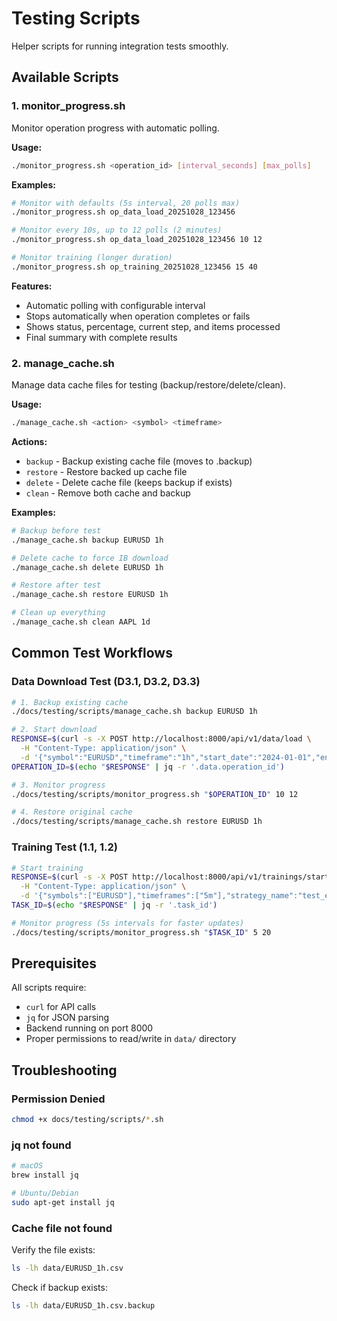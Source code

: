 # Testing Scripts

Helper scripts for running integration tests smoothly.

## Available Scripts

### 1. monitor_progress.sh

Monitor operation progress with automatic polling.

**Usage:**
```bash
./monitor_progress.sh <operation_id> [interval_seconds] [max_polls]
```

**Examples:**
```bash
# Monitor with defaults (5s interval, 20 polls max)
./monitor_progress.sh op_data_load_20251028_123456

# Monitor every 10s, up to 12 polls (2 minutes)
./monitor_progress.sh op_data_load_20251028_123456 10 12

# Monitor training (longer duration)
./monitor_progress.sh op_training_20251028_123456 15 40
```

**Features:**
- Automatic polling with configurable interval
- Stops automatically when operation completes or fails
- Shows status, percentage, current step, and items processed
- Final summary with complete results

### 2. manage_cache.sh

Manage data cache files for testing (backup/restore/delete/clean).

**Usage:**
```bash
./manage_cache.sh <action> <symbol> <timeframe>
```

**Actions:**
- `backup` - Backup existing cache file (moves to .backup)
- `restore` - Restore backed up cache file
- `delete` - Delete cache file (keeps backup if exists)
- `clean` - Remove both cache and backup

**Examples:**
```bash
# Backup before test
./manage_cache.sh backup EURUSD 1h

# Delete cache to force IB download
./manage_cache.sh delete EURUSD 1h

# Restore after test
./manage_cache.sh restore EURUSD 1h

# Clean up everything
./manage_cache.sh clean AAPL 1d
```

## Common Test Workflows

### Data Download Test (D3.1, D3.2, D3.3)

```bash
# 1. Backup existing cache
./docs/testing/scripts/manage_cache.sh backup EURUSD 1h

# 2. Start download
RESPONSE=$(curl -s -X POST http://localhost:8000/api/v1/data/load \
  -H "Content-Type: application/json" \
  -d '{"symbol":"EURUSD","timeframe":"1h","start_date":"2024-01-01","end_date":"2024-12-31","mode":"tail"}')
OPERATION_ID=$(echo "$RESPONSE" | jq -r '.data.operation_id')

# 3. Monitor progress
./docs/testing/scripts/monitor_progress.sh "$OPERATION_ID" 10 12

# 4. Restore original cache
./docs/testing/scripts/manage_cache.sh restore EURUSD 1h
```

### Training Test (1.1, 1.2)

```bash
# Start training
RESPONSE=$(curl -s -X POST http://localhost:8000/api/v1/trainings/start \
  -H "Content-Type: application/json" \
  -d '{"symbols":["EURUSD"],"timeframes":["5m"],"strategy_name":"test_e2e_local_pull","start_date":"2023-01-01","end_date":"2025-01-01"}')
TASK_ID=$(echo "$RESPONSE" | jq -r '.task_id')

# Monitor progress (5s intervals for faster updates)
./docs/testing/scripts/monitor_progress.sh "$TASK_ID" 5 20
```

## Prerequisites

All scripts require:
- `curl` for API calls
- `jq` for JSON parsing
- Backend running on port 8000
- Proper permissions to read/write in `data/` directory

## Troubleshooting

### Permission Denied
```bash
chmod +x docs/testing/scripts/*.sh
```

### jq not found
```bash
# macOS
brew install jq

# Ubuntu/Debian
sudo apt-get install jq
```

### Cache file not found
Verify the file exists:
```bash
ls -lh data/EURUSD_1h.csv
```

Check if backup exists:
```bash
ls -lh data/EURUSD_1h.csv.backup
```
